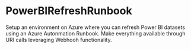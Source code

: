 # PowerBIRefreshRunbook

Setup an environment on Azure where you can refresh Power BI datasets using an Azure Autonmation Runbook.
Make everything available through URI calls leveraging Webhooh functionality.
